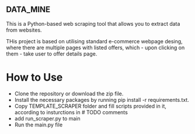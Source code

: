## DATA_MINE
 
This is a Python-based web scraping tool that allows you to extract data from websites. 

THis project is based on utilising standard e-commerce webpage desing, where there are multiple 
pages with listed offers, which - upon clicking on them - take user to offer details page.

# How to Use

- Clone the repository or download the zip file.
- Install the necessary packages by running pip install -r requirements.txt.
- Copy TEMPLATE_SCRAPER folder and fill scripts provided in it, according to insturctions in # TODO comments
- add run_scraper.py to main
- Run the main.py file

